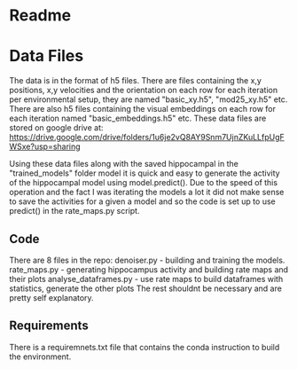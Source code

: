 ﻿# Readme
# Data Files
The data is in the format of h5 files. There are files containing  the x,y positions, x,y velocities and the orientation on each row for each iteration per environmental setup, they are named "basic_xy.h5", "mod25_xy.h5" etc. There are also h5 files containing the visual embeddings on each row for each iteration named "basic_embeddings.h5" etc. These data files are stored on google drive at: https://drive.google.com/drive/folders/1u6je2vQ8AY9Snm7UjnZKuLLfpUgFWSxe?usp=sharing

Using these data files along with the saved hippocampal in the "trained_models" folder model it is quick and easy to generate the activity of the hippocampal model using model.predict(). Due to the speed of this operation and the fact I was iterating the models a lot it did not make sense to save the activities for a given a model and so the code is set up to use predict() in the rate_maps.py script.
## Code

There are 8 files in the repo:
denoiser.py -  building and training the models.
rate_maps.py - generating hippocampus activity and building rate maps and their plots
analyse_dataframes.py - use rate maps to build dataframes with statistics, generate the other plots
The rest shouldnt be necessary and are pretty self explanatory.

## Requirements

There is a requiremnets.txt file that contains the conda instruction to build the environment.  


